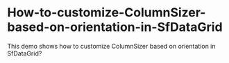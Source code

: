 # How-to-customize-ColumnSizer-based-on-orientation-in-SfDataGrid
This demo shows how to customize ColumnSizer based on orientation in SfDataGrid?
